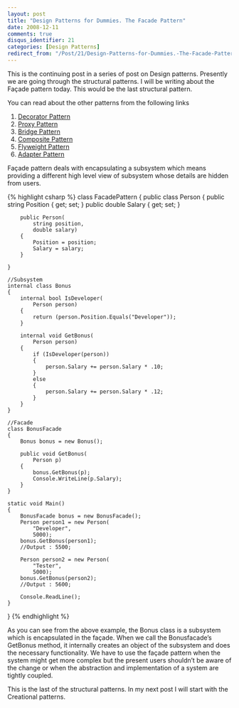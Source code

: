 ```yaml
---
layout: post
title: "Design Patterns for Dummies. The Facade Pattern"
date: 2008-12-11
comments: true
disqus_identifier: 21
categories: [Design Patterns]
redirect_from: "/Post/21/Design-Patterns-for-Dummies.-The-Facade-Pattern.aspx/"
---
```

This is the continuing post in a series of post on Design patterns.
Presently we are going through the structural patterns. I will be
writing about the Façade pattern today. This would be the last
structural pattern.

You can read about the other patterns from the following links

1.  [Decorator
    Pattern](/2008/11/17/Design-Patterns-for-Dummies.-The-Decorator-Pattern/)
2.  [Proxy
    Pattern](/2008/11/24/Design-Patterns-for-Dummies.-The-Proxy-Pattern/)
3.  [Bridge
    Pattern](/2008/11/27/Design-Patterns-for-Dummies.-The-Bridge-pattern/)
4.  [Composite
    Pattern](/2008/12/01/Design-Patterns-for-Dummies.-The-Composite-Pattern/)
5.  [Flyweight
    Pattern](/2008/12/04/Design-Patterns-for-Dummies.-The-Flyweight-Pattern/)
6.  [Adapter
    Pattern](/2008/12/07/Design-Patterns-for-Dummies.-The-Adapter-Pattern/)

Façade pattern deals with encapsulating a subsystem which means
providing a different high level view of subsystem whose details are
hidden from users.

{% highlight csharp %}
class FacadePattern
{
    public class Person
    {
        public string Position { get; set; }
        public double Salary { get; set; }

        public Person(
            string position,
            double salary)
        {
            Position = position;
            Salary = salary;
        }

    }

    //Subsystem
    internal class Bonus
    {
        internal bool IsDeveloper(
            Person person)
        {
            return (person.Position.Equals("Developer"));
        }

        internal void GetBonus(
            Person person)
        {
            if (IsDeveloper(person))
            {
                person.Salary += person.Salary * .10;
            }
            else
            {
                person.Salary += person.Salary * .12;
            }
        }
    }

    //Facade
    class BonusFacade
    {
        Bonus bonus = new Bonus();

        public void GetBonus(
            Person p)
        {
            bonus.GetBonus(p);
            Console.WriteLine(p.Salary);
        }
    }

    static void Main()
    {
        BonusFacade bonus = new BonusFacade();
        Person person1 = new Person(
            "Developer",
            5000);
        bonus.GetBonus(person1);
        //Output : 5500;

        Person person2 = new Person(
            "Tester",
            5000);
        bonus.GetBonus(person2);
        //Output : 5600;

        Console.ReadLine();
    }
}
{% endhighlight %}

As you can see from the above example, the Bonus class is a subsystem
which is encapsulated in the façade. When we call the Bonusfacade’s
GetBonus method, it internally creates an object of the subsystem and
does the necessary functionality. We have to use the façade pattern when
the system might get more complex but the present users shouldn’t be
aware of the change or when the abstraction and implementation of a
system are tightly coupled.

This is the last of the structural patterns. In my next post I will
start with the Creational patterns.

